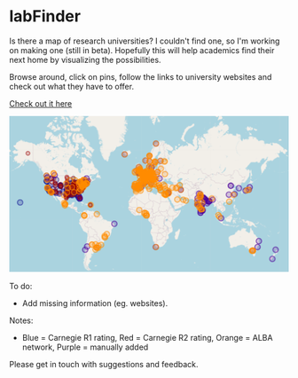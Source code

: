 # labFinder
 
Is there a map of research universities? I couldn't find one, so I'm working on making one (still in beta). Hopefully this will help academics find their next home by visualizing the possibilities.

Browse around, click on pins, follow the links to university websites and check out what they have to offer.

<a href="http://brkanter.com/labFinder.html" target="_blank">Check out it here</a>

![Image](https://github.com/brkanter/labFinder/blob/master/screenshot.PNG)

To do:
  * Add missing information (eg. websites).

Notes:
  * Blue = Carnegie R1 rating, Red = Carnegie R2 rating, Orange = ALBA network, Purple = manually added

Please get in touch with suggestions and feedback.
